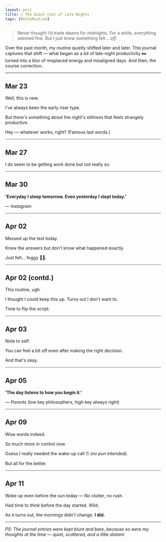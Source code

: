 ```yaml
---
layout: post
title: 🦉 The Quiet Cost of Late Nights
tags: [NotSoRoutine]
---
```


> <span class="quote"> Never thought I’d trade dawns for midnights. For a while, everything seemed fine. But I just knew something felt... _off_. </span>

Over the past month, my routine quietly shifted later and later. This journal captures that shift — what began as a bit of late-night productivity 🛏️ turned into a blur of misplaced energy and misaligned days. And then, the course correction.

<hr class="dots">

## Mar 23
Well, this is new. 

I've always been the early riser type.

But there's something about the night's stillness that feels strangely productive.

Hey — whatever works, right? (Famous last words.)
<hr style="opacity: 0.7;">

## Mar 27
I do seem to be getting work done but not really so.
<hr style="opacity: 0.7;">

## Mar 30
**'Everyday I sleep tomorrow. Even yesterday I slept today.'**

_— Instagram_
<hr style="opacity: 0.7;">

## Apr 02
Messed up the test today. 

Knew the answers but don't know what happened exactly. 

Just felt... foggy 😶‍🌫️.
<hr style="opacity: 0.7;">

## Apr 02 (contd.)
This routine, ugh. 

I thought I could keep this up. Turns out I don't want to. 

Time to flip the script.
<hr style="opacity: 0.7;">

## Apr 03
Note to self:

You can feel a bit off even after making the right decision. 

And that's okay.
<hr style="opacity: 0.7;">

## Apr 05
**'The day listens to how you begin it.'**

_— Parents_ (low key philosophers, high key always right)
<hr style="opacity: 0.7;">

## Apr 09
Wise words indeed. 

So much more in control now. 

Guess I really needed the wake-up call ⏰ _(no pun intended)_.

But all for the better.
<hr style="opacity: 0.7;">

## Apr 11
Woke up even before the sun today — No clutter, no rush. 

Had time to _think_ before the day started. Wild.

As it turns out, the mornings didn't change. **I did.**

<hr class="dots">

_PS: The journal entries were kept blunt and bare, because so were my thoughts at the time — quiet, scattered, and a little distant._
